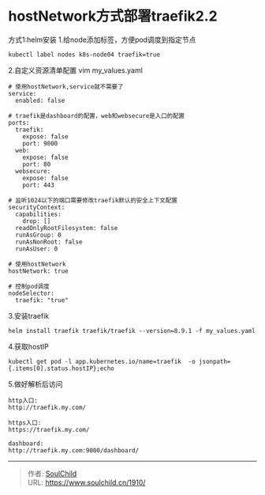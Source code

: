 # hostNetwork方式部署traefik2.2

<!--more-->
方式1:helm安装
1.给node添加标签，方便pod调度到指定节点
```
kubectl label nodes k8s-node04 traefik=true
```

2.自定义资源清单配置
vim my_values.yaml
```
# 使用hostNetwork,service就不需要了
service:
  enabled: false

# traefik是dashboard的配置，web和websecure是入口的配置
ports:
  traefik:
    expose: false
    port: 9000
  web:
    expose: false
    port: 80
  websecure:
    expose: false
    port: 443

# 监听1024以下的端口需要修改traefik默认的安全上下文配置
securityContext:
  capabilities:
    drop: []
  readOnlyRootFilesystem: false
  runAsGroup: 0
  runAsNonRoot: false
  runAsUser: 0

# 使用hostNetwork
hostNetwork: true

# 控制pod调度
nodeSelector:
  traefik: "true"
```

3.安装traefik
```
helm install traefik traefik/traefik --version=8.9.1 -f my_values.yaml
```

4.获取hostIP
```
kubectl get pod -l app.kubernetes.io/name=traefik  -o jsonpath={.items[0].status.hostIP};echo
```

5.做好解析后访问
```
http入口:
http://traefik.my.com/

https入口:
https://traefik.my.com/

dashboard:
http://traefik.my.com:9000/dashboard/
```


---

> 作者: [SoulChild](https://www.soulchild.cn)  
> URL: https://www.soulchild.cn/1910/  

